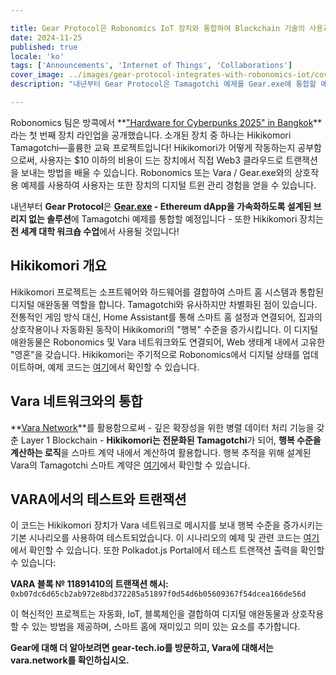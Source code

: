 ```yaml
---

title: Gear Protocol은 Robonomics IoT 장치와 통합하여 Blockchain 기술의 사용과 교육을 가속화합니다
date: 2024-11-25
published: true
locale: 'ko'
tags: ['Announcements', 'Internet of Things', 'Collaborations']
cover_image: ../images/gear-protocol-integrates-with-robonomics-iot/cover.webp
description: "내년부터 Gear Protocol은 Tamagotchi 예제를 Gear.exe에 통합할 예정입니다 - 이 솔루션은 Ethereum dApp을 가속화하도록 설계된 브리지 없는 솔루션입니다 - 또한 Hikikomori 장치는 전 세계 대학 워크숍 수업에서 사용될 예정입니다!"

---
```


Robonomics 팀은 방콕에서 **["Hardware for Cyberpunks 2025" in Bangkok](https://x.com/AIRA_Robonomics/status/1856724439439913110)**라는 첫 번째 장치 라인업을 공개했습니다. 소개된 장치 중 하나는 Hikikomori Tamagotchi—훌륭한 교육 프로젝트입니다! Hikikomori가 어떻게 작동하는지 공부함으로써, 사용자는 $10 이하의 비용이 드는 장치에서 직접 Web3 클라우드로 트랜잭션을 보내는 방법을 배울 수 있습니다. Robonomics 또는 Vara / Gear.exe와의 상호작용 예제를 사용하여 사용자는 또한 장치의 디지털 트윈 관리 경험을 얻을 수 있습니다.

내년부터 **Gear Protocol**은 **[Gear.exe](https://gear-tech.io/gear-exe) - Ethereum dApp을 가속화하도록 설계된 브리지 없는 솔루션**에 Tamagotchi 예제를 통합할 예정입니다 - 또한 Hikikomori 장치는 **전 세계 대학 워크숍 수업**에서 사용될 것입니다!

## Hikikomori 개요

Hikikomori 프로젝트는 소프트웨어와 하드웨어를 결합하여 스마트 홈 시스템과 통합된 디지털 애완동물 역할을 합니다. Tamagotchi와 유사하지만 차별화된 점이 있습니다. 전통적인 게임 방식 대신, Home Assistant를 통해 스마트 홈 설정과 연결되어, 집과의 상호작용이나 자동화된 동작이 Hikikomori의 "행복" 수준을 증가시킵니다. 이 디지털 애완동물은 Robonomics 및 Vara 네트워크와도 연결되어, Web 생태계 내에서 고유한 "영혼"을 갖습니다. Hikikomori는 주기적으로 Robonomics에서 디지털 상태를 업데이트하며, 예제 코드는 [여기](https://github.com/airalab/hikikomori-tamagotchi/tree/only-robonomics/main)에서 확인할 수 있습니다.

## Vara 네트워크와의 통합

**[Vara Network](https://vara.network)**를 활용함으로써 - 깊은 확장성을 위한 병렬 데이터 처리 기능을 갖춘 Layer 1 Blockchain - **Hikikomori는 전문화된 Tamagotchi**가 되어, **행복 수준을 계산하는 로직**을 스마트 계약 내에서 계산하여 활용합니다. 행복 추적을 위해 설계된 Vara의 Tamagotchi 스마트 계약은 [여기](https://idea.gear-tech.io/programs/0x8e5f2de1fea16db5a65d4e64bca1f8a709585853749b3572ff15487db2146771?node=wss%3A%2F%2Ftestnet.vara.network)에서 확인할 수 있습니다.

## VARA에서의 테스트와 트랜잭션

이 코드는 Hikikomori 장치가 Vara 네트워크로 메시지를 보내 행복 수준을 증가시키는 기본 시나리오를 사용하여 테스트되었습니다. 이 시나리오의 예제 및 관련 코드는 [여기](https://github.com/airalab/hikikomori-tamagotchi/tree/main/main)에서 확인할 수 있습니다. 또한 Polkadot.js Portal에서 테스트 트랜잭션 출력을 확인할 수 있습니다:

**VARA 블록 № 11891410의 트랜잭션 해시:**
`0xb07dc6d65cb2ab972e8bd372285a51897f0d54d6b05609367f54dcea166de56d`

이 혁신적인 프로젝트는 자동화, IoT, 블록체인을 결합하여 디지털 애완동물과 상호작용할 수 있는 방법을 제공하며, 스마트 홈에 재미있고 의미 있는 요소를 추가합니다.

**Gear에 대해 더 알아보려면 gear-tech.io를 방문하고, Vara에 대해서는 vara.network를 확인하십시오.**